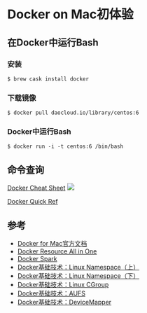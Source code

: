 # Docker on Mac初体验

## 在Docker中运行Bash
### 安装
```
$ brew cask install docker
```

### 下载镜像
```
$ docker pull daocloud.io/library/centos:6
```

### Docker中运行Bash
```
$ docker run -i -t centos:6 /bin/bash
```

## 命令查询
[Docker Cheat Sheet](http://zeroturnaround.com/wp-content/uploads/2016/03/Docker-cheat-sheet-by-RebelLabs.png)
![](http://zeroturnaround.com/wp-content/uploads/2016/03/Docker-cheat-sheet-by-RebelLabs.png)

[Docker Quick Ref](https://github.com/dimonomid/docker-quick-ref)

## 参考
- [Docker for Mac官方文档](https://docs.docker.com/docker-for-mac/)
- [Docker Resource All in One](https://github.com/hangyan/docker-resources/blob/master/README_zh.md)
- [Docker Spark](https://github.com/sequenceiq/docker-spark)
- [Docker基础技术：Linux Namespace（上）](http://coolshell.cn/articles/17010.html)
- [Docker基础技术：Linux Namespace（下）](http://coolshell.cn/articles/17029.html)
- [Docker基础技术：Linux CGroup](http://coolshell.cn/articles/17049.html)
- [Docker基础技术：AUFS](http://coolshell.cn/articles/17061.html)
- [Docker基础技术：DeviceMapper](http://coolshell.cn/articles/17200.html)
